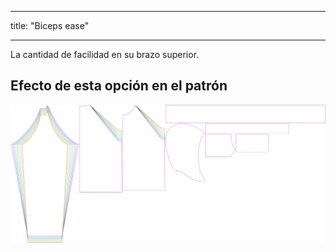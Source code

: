 - - -
title: "Biceps ease"
- - -

La cantidad de facilidad en su brazo superior.

## Efecto de esta opción en el patrón

![Esta imagen muestra el efecto de esta opción superponiendo varias variantes que tienen un valor diferente para esta opción](hugo_bicepsease_sample.svg "Efecto de esta opción en el patrón")
